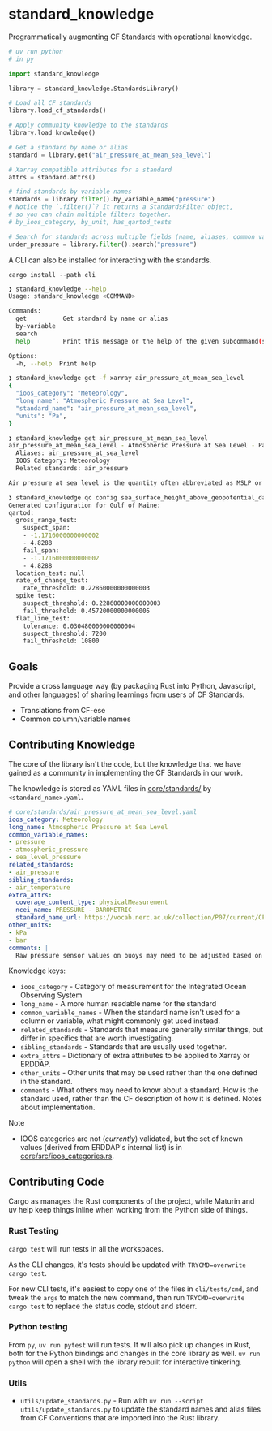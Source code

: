 # standard_knowledge
Programmatically augmenting CF Standards with operational knowledge.

```py
# uv run python
# in py

import standard_knowledge

library = standard_knowledge.StandardsLibrary()

# Load all CF standards
library.load_cf_standards()

# Apply community knowledge to the standards
library.load_knowledge()

# Get a standard by name or alias
standard = library.get("air_pressure_at_mean_sea_level")

# Xarray compatible attributes for a standard
attrs = standard.attrs()

# find standards by variable names
standards = library.filter().by_variable_name("pressure")
# Notice the `.filter()`? It returns a StandardsFilter object,
# so you can chain multiple filters together.
# by_ioos_category, by_unit, has_qartod_tests

# Search for standards across multiple fields (name, aliases, common variable names, related standards)
under_pressure = library.filter().search("pressure")
```

A CLI can also be installed for interacting with the standards.

`cargo install --path cli`

```sh
❯ standard_knowledge --help
Usage: standard_knowledge <COMMAND>

Commands:
  get          Get standard by name or alias
  by-variable
  search
  help         Print this message or the help of the given subcommand(s)

Options:
  -h, --help  Print help

❯ standard_knowledge get -f xarray air_pressure_at_mean_sea_level
{
  "ioos_category": "Meteorology",
  "long_name": "Atmospheric Pressure at Sea Level",
  "standard_name": "air_pressure_at_mean_sea_level",
  "units": "Pa",
}

❯ standard_knowledge get air_pressure_at_mean_sea_level
air_pressure_at_mean_sea_level - Atmospheric Pressure at Sea Level - Pa
  Aliases: air_pressure_at_sea_level
  IOOS Category: Meteorology
  Related standards: air_pressure

Air pressure at sea level is the quantity often abbreviated as MSLP or PMSL. Air pressure is the force per unit area which would be exerted when the moving gas molecules of which the air is composed strike a theoretical surface of any orientation. "Mean sea level" means the time mean of sea surface elevation at a given location over an arbitrary period sufficient to eliminate the tidal signals.

❯ standard_knowledge qc config sea_surface_height_above_geopotential_datum gulf_of_maine mllw=0.2 mhhw=3
Generated configuration for Gulf of Maine:
qartod:
  gross_range_test:
    suspect_span:
    - -1.1716000000000002
    - 4.8288
    fail_span:
    - -1.1716000000000002
    - 4.8288
  location_test: null
  rate_of_change_test:
    rate_threshold: 0.22860000000000003
  spike_test:
    suspect_threshold: 0.22860000000000003
    fail_threshold: 0.45720000000000005
  flat_line_test:
    tolerance: 0.030480000000000004
    suspect_threshold: 7200
    fail_threshold: 10800
```

## Goals

Provide a cross language way (by packaging Rust into Python, Javascript, and other languages) of sharing learnings from users of CF Standards.

- Translations from CF-ese
- Common column/variable names

## Contributing Knowledge

The core of the library isn't the code, but the knowledge that we have gained as a community in implementing the CF Standards in our work.

The knowledge is stored as YAML files in [core/standards/](./core/standards/) by `<standard_name>.yaml`.

```yaml
# core/standards/air_pressure_at_mean_sea_level.yaml
ioos_category: Meteorology
long_name: Atmospheric Pressure at Sea Level
common_variable_names:
- pressure
- atmospheric_pressure
- sea_level_pressure
related_standards:
- air_pressure
sibling_standards:
- air_temperature
extra_attrs:
  coverage_content_type: physicalMeasurement
  ncei_name: PRESSURE - BAROMETRIC
  standard_name_url: https://vocab.nerc.ac.uk/collection/P07/current/CFSN0015
other_units:
- kPa
- bar
comments: |
  Raw pressure sensor values on buoys may need to be adjusted based on sensor tower height.
```

Knowledge keys:

- `ioos_category` - Category of measurement for the Integrated Ocean Observing System
- `long_name` - A more human readable name for the standard
- `common_variable_names` - When the standard name isn't used for a column or variable, what might commonly get used instead.
- `related_standards` - Standards that measure generally similar things, but differ in specifics that are worth investigating.
- `sibling_standards` - Standards that are usually used together.
- `extra_attrs` - Dictionary of extra attributes to be applied to Xarray or ERDDAP.
- `other_units` - Other units that may be used rather than the one defined in the standard.
- `comments` - What others may need to know about a standard. How is the standard used, rather than the CF description of how it is defined. Notes about implementation.

> [!NOTE]
>
> - IOOS categories are not (_currently_) validated, but the set of known values (derived from ERDDAP's internal list) is in [core/src/ioos_categories.rs](./core/src/ioos_categories.rs).

## Contributing Code

Cargo as manages the Rust components of the project, while Maturin and uv help keep things inline when working from the Python side of things.

### Rust Testing

`cargo test` will run tests in all the workspaces.

As the CLI changes, it's tests should be updated with `TRYCMD=overwrite cargo test`.

For new CLI tests, it's easiest to copy one of the files in `cli/tests/cmd`, and tweak the `args` to match the new command, then run `TRYCMD=overwrite cargo test` to replace the status code, stdout and stderr.

### Python testing

From `py`, `uv run pytest` will run tests.
It will also pick up changes in Rust, both for the Python bindings and changes in the core library as well.
`uv run python` will open a shell with the library rebuilt for interactive tinkering.

### Utils

- `utils/update_standards.py` - Run with `uv run --script utils/update_standards.py` to update the standard names and alias files from CF Conventions that are imported into the Rust library.
